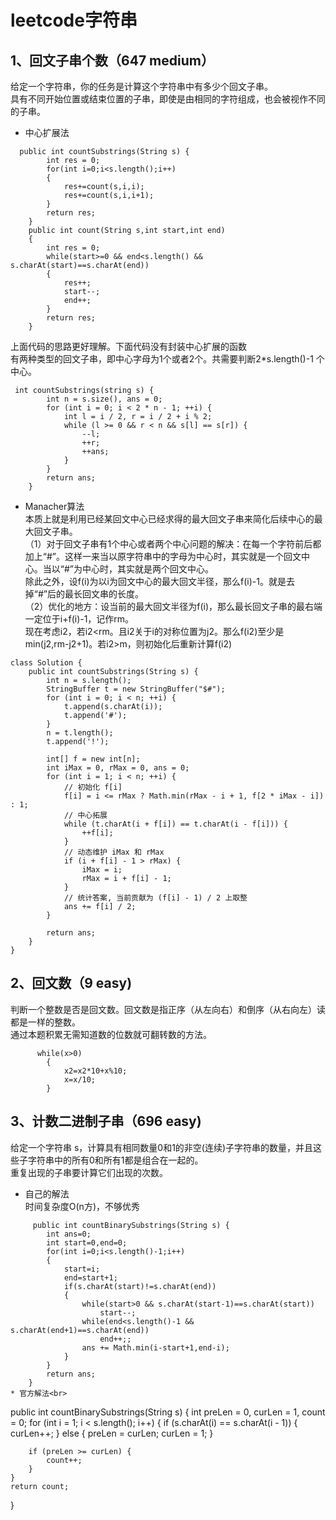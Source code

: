 leetcode字符串
===
1、回文子串个数（647 medium）
---
给定一个字符串，你的任务是计算这个字符串中有多少个回文子串。<br>
具有不同开始位置或结束位置的子串，即使是由相同的字符组成，也会被视作不同的子串。<br>
* 中心扩展法<br>
```
  public int countSubstrings(String s) {
        int res = 0;
        for(int i=0;i<s.length();i++)
        {
            res+=count(s,i,i);
            res+=count(s,i,i+1);
        }
        return res;
    }
    public int count(String s,int start,int end)
    {
        int res = 0;
        while(start>=0 && end<s.length() && s.charAt(start)==s.charAt(end))
        {
            res++;
            start--;
            end++;
        }
        return res;
    }
```
上面代码的思路更好理解。下面代码没有封装中心扩展的函数<br>
有两种类型的回文子串，即中心字母为1个或者2个。共需要判断2\*s.length()-1 个中心。<br>
```
 int countSubstrings(string s) {
        int n = s.size(), ans = 0;
        for (int i = 0; i < 2 * n - 1; ++i) {
            int l = i / 2, r = i / 2 + i % 2;
            while (l >= 0 && r < n && s[l] == s[r]) {
                --l;
                ++r;
                ++ans;
            }
        }
        return ans;
    }
```
* Manacher算法<br>
本质上就是利用已经某回文中心已经求得的最大回文子串来简化后续中心的最大回文子串。<br>
（1）对于回文子串有1个中心或者两个中心问题的解决：在每一个字符前后都加上“#”。这样一来当以原字符串中的字母为中心时，其实就是一个回文中心。当以“#”为中心时，其实就是两个回文中心。<br>
除此之外，设f(i)为以i为回文中心的最大回文半径，那么f(i)-1。就是去掉“#”后的最长回文串的长度。<br>
（2）优化的地方：设当前的最大回文半径为f(i)，那么最长回文子串的最右端一定位于i+f(i)-1，记作rm。<br>
现在考虑i2，若i2<rm。且i2关于i的对称位置为j2。那么f(i2)至少是min(j2,rm-j2+1)。若i2>m，则初始化后重新计算f(i2)<br>
```
class Solution {
    public int countSubstrings(String s) {
        int n = s.length();
        StringBuffer t = new StringBuffer("$#");
        for (int i = 0; i < n; ++i) {
            t.append(s.charAt(i));
            t.append('#');
        }
        n = t.length();
        t.append('!');

        int[] f = new int[n];
        int iMax = 0, rMax = 0, ans = 0;
        for (int i = 1; i < n; ++i) {
            // 初始化 f[i]
            f[i] = i <= rMax ? Math.min(rMax - i + 1, f[2 * iMax - i]) : 1;
            // 中心拓展
            while (t.charAt(i + f[i]) == t.charAt(i - f[i])) {
                ++f[i];
            }
            // 动态维护 iMax 和 rMax
            if (i + f[i] - 1 > rMax) {
                iMax = i;
                rMax = i + f[i] - 1;
            }
            // 统计答案, 当前贡献为 (f[i] - 1) / 2 上取整
            ans += f[i] / 2;
        }

        return ans;
    }
}
```
2、回文数（9 easy)
---
判断一个整数是否是回文数。回文数是指正序（从左向右）和倒序（从右向左）读都是一样的整数。<br>
通过本题积累无需知道数的位数就可翻转数的方法。<br>
```
      while(x>0)
        {
            x2=x2*10+x%10;
            x=x/10;
        }
```
3、计数二进制子串（696 easy)
---
给定一个字符串 s，计算具有相同数量0和1的非空(连续)子字符串的数量，并且这些子字符串中的所有0和所有1都是组合在一起的。<br>
重复出现的子串要计算它们出现的次数。<br>
* 自己的解法<br>
时间复杂度O(n方)，不够优秀<br>
```
     public int countBinarySubstrings(String s) {
        int ans=0;
        int start=0,end=0;
        for(int i=0;i<s.length()-1;i++)
        {
            start=i;
            end=start+1;
            if(s.charAt(start)!=s.charAt(end))
            {
                while(start>0 && s.charAt(start-1)==s.charAt(start))
                    start--;
                while(end<s.length()-1 && s.charAt(end+1)==s.charAt(end))
                    end++;;
                ans += Math.min(i-start+1,end-i);
            }
        }
        return ans;
    }
* 官方解法<br>
```
public int countBinarySubstrings(String s) {
    int preLen = 0, curLen = 1, count = 0;
    for (int i = 1; i < s.length(); i++) {
        if (s.charAt(i) == s.charAt(i - 1)) {
            curLen++;
        } else {
            preLen = curLen;
            curLen = 1;
        }

        if (preLen >= curLen) {
            count++;
        }
    }
    return count;
}
```


